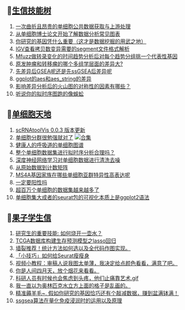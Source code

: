 ## 📝[生信技能树](https://github.com/ixxmu/mp_duty/issues?q=label%3A%E7%94%9F%E4%BF%A1%E6%8A%80%E8%83%BD%E6%A0%91+is%3Aclosed)
<!-- 1issueTable -->

1. [一次曲折且昂贵的单细胞公共数据获取与上游处理](https://github.com/ixxmu/mp_duty/issues/2564) 
2. [从单细胞博士论文开始了解数据分析常见图表](https://github.com/ixxmu/mp_duty/issues/2543) 
3. [你研究的基因凭什么重要（这才是数据挖掘的用武之地）](https://github.com/ixxmu/mp_duty/issues/2542) 
4. [IGV查看拷贝数变异需要的segment文件格式解析](https://github.com/ixxmu/mp_duty/issues/2504) 
5. [Mfuzz做转录变化的时间趋势分析后对每个趋势分组挑一个代表性基因](https://github.com/ixxmu/mp_duty/issues/2499) 
6. [原发肿瘤和转移瘤的哪个多组学层面的差异大?](https://github.com/ixxmu/mp_duty/issues/2498) 
7. [先差异后GSEA呢还是先ssGSEA后差异呢](https://github.com/ixxmu/mp_duty/issues/2497) 
8. [ggplot的aes和aes_string的差异](https://github.com/ixxmu/mp_duty/issues/2496) 
9. [影响差异分析后的火山图的对称性的因素有哪些？](https://github.com/ixxmu/mp_duty/issues/2481) 
10. [听说你的拟时序图跑的像蜈蚣](https://github.com/ixxmu/mp_duty/issues/2480) 
<!-- 1issueTable -->
## 📝[单细胞天地](https://github.com/ixxmu/mp_duty/issues?q=label%3A%E5%8D%95%E7%BB%86%E8%83%9E%E5%A4%A9%E5%9C%B0+is%3Aclosed)
<!-- 2issueTable -->

1. [scRNAtoolVis 0.0.3 版本更新](https://github.com/ixxmu/mp_duty/issues/2559) 
2. [单细胞分群很勉强就对了](https://github.com/ixxmu/mp_duty/issues/2531) [![合集](https://img.shields.io/github/labels/ixxmu/mp_duty/合集)](https://github.com/ixxmu/mp_duty/labels/合集)
3. [健康人的呼吸道的单细胞图谱](https://github.com/ixxmu/mp_duty/issues/2502) 
4. [整个单细胞数据集进行拟时序分析合理吗？](https://github.com/ixxmu/mp_duty/issues/2501) 
5. [深度神经网络学习对单细胞数据进行清洗去噪](https://github.com/ixxmu/mp_duty/issues/2484) 
6. [从原始数据到计数矩阵](https://github.com/ixxmu/mp_duty/issues/2472) 
7. [MS4A基因家族在哪些单细胞亚群特异性高表达呢](https://github.com/ixxmu/mp_duty/issues/2462) 
8. [一定要阳性吗](https://github.com/ixxmu/mp_duty/issues/2353) 
9. [超百万个单细胞的数据集越来越多了](https://github.com/ixxmu/mp_duty/issues/2327) 
10. [单细胞集大成者的seurat包的可视化本质上是ggplot2语法](https://github.com/ixxmu/mp_duty/issues/2311) 
<!-- 2issueTable -->

## 📝[果子学生信](https://github.com/ixxmu/mp_duty/issues?q=label%3A%E6%9E%9C%E5%AD%90%E5%AD%A6%E7%94%9F%E4%BF%A1+is%3Aclosed)
<!-- 3issueTable -->

1. [研究生的重要技能: 如何烧开一壶水？](https://github.com/ixxmu/mp_duty/issues/2511) 
2. [TCGA数据库构建生存预测模型之lasso回归](https://github.com/ixxmu/mp_duty/issues/2473) 
3. [墙裂推荐！统计方法如何选以及全代码作图实现。](https://github.com/ixxmu/mp_duty/issues/2465) 
4. [「小技巧」如何给Seurat瘦瘦身](https://github.com/ixxmu/mp_duty/issues/2419) 
5. [视频小教程：审稿人说我图太单薄，我决定给点颜色看看，满意了吧。](https://github.com/ixxmu/mp_duty/issues/2350) 
6. [你是人间四月天，放个烟花来看看。](https://github.com/ixxmu/mp_duty/issues/2291) 
7. [科研人员有时候也会焦虑到头疼，他们止痛靠艺术.gif](https://github.com/ixxmu/mp_duty/issues/2290) 
8. [我一直以为奥林匹克水立方上面的格子是乱画的。](https://github.com/ixxmu/mp_duty/issues/2289) 
9. [精准薅羊毛~, 假如你研究的基因恰巧还有个敲减数据，赚到盆满钵满！](https://github.com/ixxmu/mp_duty/issues/2265) 
10. [ssgsea算法在量化免疫浸润时的运用以及原理](https://github.com/ixxmu/mp_duty/issues/2264) 
<!-- 3issueTable -->
